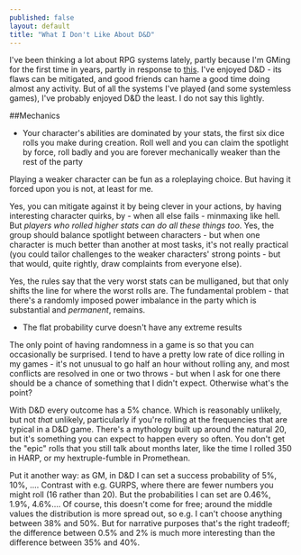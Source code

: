 ```yaml
---
published: false
layout: default
title: "What I Don't Like About D&D"
---
```


I've been thinking a lot about RPG systems lately, partly because I'm GMing for the first time in years, partly in response to [this](http://susd.pretend-money.com/blog/2013/6/27/monster-hearts/). I've enjoyed D&D - its flaws can be mitigated, and good friends can hame a good time doing almost any activity. But of all the systems I've played (and some systemless games), I've probably enjoyed D&D the least. I do not say this lightly.

##Mechanics
 * Your character's abilities are dominated by your stats, the first six dice rolls you make during creation. Roll well and you can claim the spotlight by force, roll badly and you are forever mechanically weaker than the rest of the party
 
Playing a weaker character can be fun as a roleplaying choice. But having it forced upon you is not, at least for me.

Yes, you can mitigate against it by being clever in your actions, by having interesting character quirks, by - when all else fails - minmaxing like hell. But *players who rolled higher stats can do all these things too*. Yes, the group should balance spotlight between characters - but when one character is much better than another at most tasks, it's not really practical (you could tailor challenges to the weaker characters' strong points - but that would, quite rightly, draw complaints from everyone else).

Yes, the rules say that the very worst stats can be mulliganed, but that only shifts the line for where the worst rolls are. The fundamental problem - that there's a randomly imposed power imbalance in the party which is substantial and *permanent*, remains.

 * The flat probability curve doesn't have any extreme results
 
The only point of having randomness in a game is so that you can occasionally be surprised. I tend to have a pretty low rate of dice rolling in my games - it's not unusual to go half an hour without rolling any, and most conflicts are resolved in one or two throws - but when I ask for one there should be a chance of something that I didn't expect. Otherwise what's the point?

With D&D every outcome has a 5% chance. Which is reasonably unlikely, but not *that* unlikely, particularly if you're rolling at the frequencies that are typical in a D&D game. There's a mythology built up around the natural 20, but it's something you can expect to happen every so often. You don't get the "epic" rolls that you still talk about months later, like the time I rolled 350 in HARP, or my hextruple-fumble in Promethean.

Put it another way: as GM, in D&D I can set a success probability of 5%, 10%, .... Contrast with e.g. GURPS, where there are fewer numbers you might roll (16 rather than 20). But the probabilities I can set are 0.46%, 1.9%, 4.6%.... Of course, this doesn't come for free; around the middle values the distribution is more spread out, so e.g. I can't choose anything between 38% and 50%. But for narrative purposes that's the right tradeoff; the difference between 0.5% and 2% is much more interesting than the difference between 35% and 40%.
